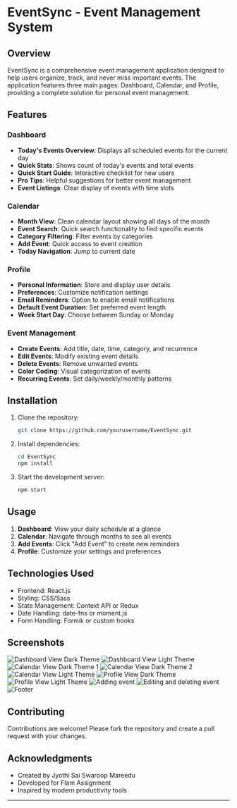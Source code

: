 # EventSync - Event Management System

## Overview
EventSync is a comprehensive event management application designed to help users organize, track, and never miss important events. The application features three main pages: Dashboard, Calendar, and Profile, providing a complete solution for personal event management.

## Features

### Dashboard
- **Today's Events Overview**: Displays all scheduled events for the current day
- **Quick Stats**: Shows count of today's events and total events
- **Quick Start Guide**: Interactive checklist for new users
- **Pro Tips**: Helpful suggestions for better event management
- **Event Listings**: Clear display of events with time slots

### Calendar
- **Month View**: Clean calendar layout showing all days of the month
- **Event Search**: Quick search functionality to find specific events
- **Category Filtering**: Filter events by categories
- **Add Event**: Quick access to event creation
- **Today Navigation**: Jump to current date

### Profile
- **Personal Information**: Store and display user details
- **Preferences**: Customize notification settings
- **Email Reminders**: Option to enable email notifications
- **Default Event Duration**: Set preferred event length
- **Week Start Day**: Choose between Sunday or Monday

### Event Management
- **Create Events**: Add title, date, time, category, and recurrence
- **Edit Events**: Modify existing event details
- **Delete Events**: Remove unwanted events
- **Color Coding**: Visual categorization of events
- **Recurring Events**: Set daily/weekly/monthly patterns

## Installation

1. Clone the repository:
   ```bash
   git clone https://github.com/yourusername/EventSync.git
   ```

2. Install dependencies:
   ```bash
   cd EventSync
   npm install
   ```

3. Start the development server:
   ```bash
   npm start
   ```

## Usage

1. **Dashboard**: View your daily schedule at a glance
2. **Calendar**: Navigate through months to see all events
3. **Add Events**: Click "Add Event" to create new reminders
4. **Profile**: Customize your settings and preferences

## Technologies Used

- Frontend: React.js
- Styling: CSS/Sass
- State Management: Context API or Redux
- Date Handling: date-fns or moment.js
- Form Handling: Formik or custom hooks

## Screenshots

![Dashboard View Dark Theme](https://github.com/mjsswaroop/EventSync/blob/7f6bbb137901e76ad852eadc8a01bc618ebf63d8/screenshots/dashboard.png)
![Dashboard View Light Theme](https://github.com/mjsswaroop/EventSync/blob/7f6bbb137901e76ad852eadc8a01bc618ebf63d8/screenshots/dashboard%20light.png)
![Calendar View Dark Theme 1](https://github.com/mjsswaroop/EventSync/blob/7f6bbb137901e76ad852eadc8a01bc618ebf63d8/screenshots/calander%20dark%201.png)
![Calendar View Dark Theme 2](https://github.com/mjsswaroop/EventSync/blob/7f6bbb137901e76ad852eadc8a01bc618ebf63d8/screenshots/Calander%20dark%202.png)
![Calendar View Light Theme](https://github.com/mjsswaroop/EventSync/blob/7f6bbb137901e76ad852eadc8a01bc618ebf63d8/screenshots/Calander%20light.png)
![Profile View Dark Theme](https://github.com/mjsswaroop/EventSync/blob/7f6bbb137901e76ad852eadc8a01bc618ebf63d8/screenshots/profile%20page.png)
![Profile View Light Theme](https://github.com/mjsswaroop/EventSync/blob/7f6bbb137901e76ad852eadc8a01bc618ebf63d8/screenshots/profile%20light.png)
![Adding event](https://github.com/mjsswaroop/EventSync/blob/7f6bbb137901e76ad852eadc8a01bc618ebf63d8/screenshots/new%20event%20creating.png)
![Editing and deleting event](https://github.com/mjsswaroop/EventSync/blob/7f6bbb137901e76ad852eadc8a01bc618ebf63d8/screenshots/editing%20and%20deleting%20event.png)
![Footer](https://github.com/mjsswaroop/EventSync/blob/7f6bbb137901e76ad852eadc8a01bc618ebf63d8/screenshots/Screenshot%202025-05-26%20151214.png)


## Contributing

Contributions are welcome! Please fork the repository and create a pull request with your changes.


## Acknowledgments

- Created by Jyothi Sai Swaroop Mareedu
- Developed for Flam Assignment
- Inspired by modern productivity tools

---
